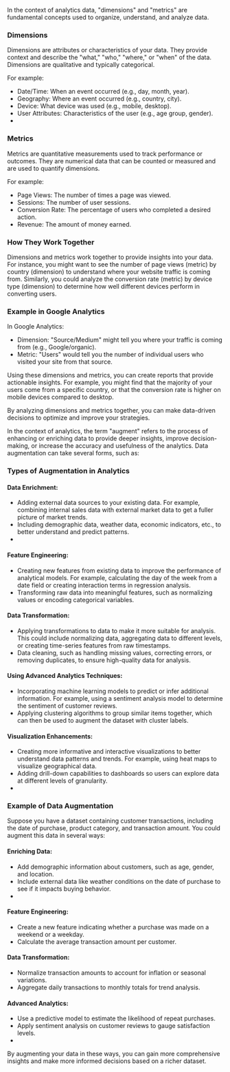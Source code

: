 In the context of analytics data, "dimensions" and "metrics" are fundamental concepts used to organize, understand, and analyze data.

### Dimensions
Dimensions are attributes or characteristics of your data. They provide context and describe the "what," "who," "where," or "when" of the data. Dimensions are qualitative and typically categorical.

For example:

- Date/Time: When an event occurred (e.g., day, month, year).
- Geography: Where an event occurred (e.g., country, city).
- Device: What device was used (e.g., mobile, desktop).
- User Attributes: Characteristics of the user (e.g., age group, gender).
- 
### Metrics

Metrics are quantitative measurements used to track performance or outcomes. They are numerical data that can be counted or measured and are used to quantify dimensions.

For example:

- Page Views: The number of times a page was viewed.
- Sessions: The number of user sessions.
- Conversion Rate: The percentage of users who completed a desired action.
- Revenue: The amount of money earned.

### How They Work Together
Dimensions and metrics work together to provide insights into your data. For instance, you might want to see the number of page views (metric) by country (dimension) to understand where your website traffic is coming from. Similarly, you could analyze the conversion rate (metric) by device type (dimension) to determine how well different devices perform in converting users.

### Example in Google Analytics
In Google Analytics:

- Dimension: "Source/Medium" might tell you where your traffic is coming from (e.g., Google/organic).
- Metric: "Users" would tell you the number of individual users who visited your site from that source.

Using these dimensions and metrics, you can create reports that provide actionable insights. For example, you might find that the majority of your users come from a specific country, or that the conversion rate is higher on mobile devices compared to desktop.

By analyzing dimensions and metrics together, you can make data-driven decisions to optimize and improve your strategies.


In the context of analytics, the term "augment" refers to the process of enhancing or enriching data to provide deeper insights, improve decision-making, or increase the accuracy and usefulness of the analytics. Data augmentation can take several forms, such as:

### Types of Augmentation in Analytics

#### Data Enrichment:

- Adding external data sources to your existing data. For example, combining internal sales data with external market data to get a fuller picture of market trends.
- Including demographic data, weather data, economic indicators, etc., to better understand and predict patterns.
- 
#### Feature Engineering:

- Creating new features from existing data to improve the performance of analytical models. For example, calculating the day of the week from a date field or creating interaction terms in regression analysis.
- Transforming raw data into meaningful features, such as normalizing values or encoding categorical variables.

#### Data Transformation:

- Applying transformations to data to make it more suitable for analysis. This could include normalizing data, aggregating data to different levels, or creating time-series features from raw timestamps.
- Data cleaning, such as handling missing values, correcting errors, or removing duplicates, to ensure high-quality data for analysis.

#### Using Advanced Analytics Techniques:

- Incorporating machine learning models to predict or infer additional information. For example, using a sentiment analysis model to determine the sentiment of customer reviews.
- Applying clustering algorithms to group similar items together, which can then be used to augment the dataset with cluster labels.

#### Visualization Enhancements:

- Creating more informative and interactive visualizations to better understand data patterns and trends. For example, using heat maps to visualize geographical data.
- Adding drill-down capabilities to dashboards so users can explore data at different levels of granularity.
- 
### Example of Data Augmentation

Suppose you have a dataset containing customer transactions, including the date of purchase, product category, and transaction amount. You could augment this data in several ways:

#### Enriching Data:

- Add demographic information about customers, such as age, gender, and location.
- Include external data like weather conditions on the date of purchase to see if it impacts buying behavior.
- 
#### Feature Engineering:

- Create a new feature indicating whether a purchase was made on a weekend or a weekday.
- Calculate the average transaction amount per customer.

#### Data Transformation:

- Normalize transaction amounts to account for inflation or seasonal variations.
- Aggregate daily transactions to monthly totals for trend analysis.

#### Advanced Analytics:

- Use a predictive model to estimate the likelihood of repeat purchases.
- Apply sentiment analysis on customer reviews to gauge satisfaction levels.
- 
By augmenting your data in these ways, you can gain more comprehensive insights and make more informed decisions based on a richer dataset.
